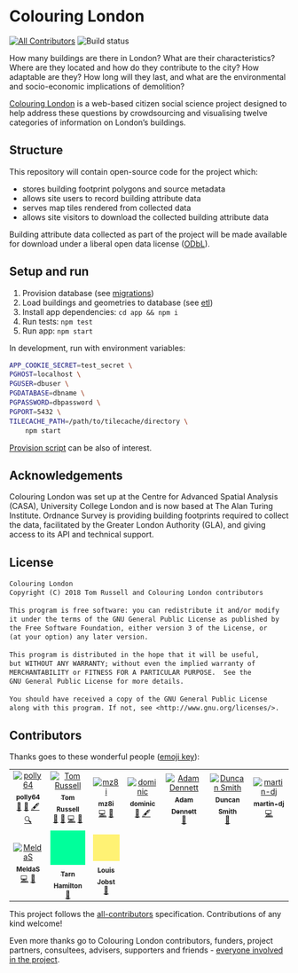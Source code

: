 # Colouring London
[![All Contributors](https://img.shields.io/badge/all_contributors-7-orange.svg?style=flat-square)](#contributors)
![Build status](https://github.com/colouring-london/colouring-london/workflows/Node.js%20CI/badge.svg)

How many buildings are there in London? What are their characteristics? Where
are they located and how do they contribute to the city? How adaptable are
they? How long will they last, and what are the environmental and
socio-economic implications of demolition?

[Colouring London](http://colouring.london/) is a web-based citizen social
science project designed to help address these questions by crowdsourcing and
visualising twelve categories of information on London’s buildings.

## Structure

This repository will contain open-source code for the project which:

- stores building footprint polygons and source metadata
- allows site users to record building attribute data
- serves map tiles rendered from collected data
- allows site visitors to download the collected building attribute data

Building attribute data collected as part of the project will be made available
for download under a liberal open data license
([ODbL](https://opendatacommons.org/licenses/odbl/1.0/)).

## Setup and run

1. Provision database (see [migrations](migrations/README.md))
1. Load buildings and geometries to database (see [etl](etl/README.md))
1. Install app dependencies: `cd app && npm i`
1. Run tests: `npm test`
1. Run app: `npm start`

In development, run with environment variables:

```bash
APP_COOKIE_SECRET=test_secret \
PGHOST=localhost \
PGUSER=dbuser \
PGDATABASE=dbname \
PGPASSWORD=dbpassword \
PGPORT=5432 \
TILECACHE_PATH=/path/to/tilecache/directory \
    npm start
```

[Provision script](provision/vm_provision.sh) can be also of interest.

## Acknowledgements

Colouring London was set up at the Centre for Advanced Spatial
Analysis (CASA), University College London and is now based at The Alan Turing Institute.
Ordnance Survey is providing building footprints required to collect the data,
facilitated by the Greater London Authority (GLA), and giving access to its API
and technical support.

## License

    Colouring London
    Copyright (C) 2018 Tom Russell and Colouring London contributors

    This program is free software: you can redistribute it and/or modify
    it under the terms of the GNU General Public License as published by
    the Free Software Foundation, either version 3 of the License, or
    (at your option) any later version.

    This program is distributed in the hope that it will be useful,
    but WITHOUT ANY WARRANTY; without even the implied warranty of
    MERCHANTABILITY or FITNESS FOR A PARTICULAR PURPOSE.  See the
    GNU General Public License for more details.

    You should have received a copy of the GNU General Public License
    along with this program. If not, see <http://www.gnu.org/licenses/>.

## Contributors

Thanks goes to these wonderful people ([emoji key](https://github.com/all-contributors/all-contributors#emoji-key)):

<!-- ALL-CONTRIBUTORS-LIST:START - Do not remove or modify this section -->
<!-- prettier-ignore -->
<table>
  <tr>
    <td align="center"><a href="https://github.com/polly64"><img src="https://avatars3.githubusercontent.com/u/42236514?v=4" width="100px;" alt="polly64"/><br /><sub><b>polly64</b></sub></a><br /><a href="#design-polly64" title="Design">🎨</a> <a href="#ideas-polly64" title="Ideas, Planning, & Feedback">🤔</a> <a href="#content-polly64" title="Content">🖋</a> <a href="#fundingFinding-polly64" title="Funding Finding">🔍</a></td>
    <td align="center"><a href="https://github.com/tomalrussell"><img src="https://avatars2.githubusercontent.com/u/2762769?v=4" width="100px;" alt="Tom Russell"/><br /><sub><b>Tom Russell</b></sub></a><br /><a href="#design-tomalrussell" title="Design">🎨</a> <a href="#ideas-tomalrussell" title="Ideas, Planning, & Feedback">🤔</a> <a href="https://github.com/tomalrussell/colouring-london/commits?author=tomalrussell" title="Code">💻</a> <a href="https://github.com/tomalrussell/colouring-london/commits?author=tomalrussell" title="Documentation">📖</a></td>
    <td align="center"><a href="https://github.com/mz8i"><img src="https://avatars2.githubusercontent.com/u/36160844?v=4" width="100px;" alt="mz8i"/><br /><sub><b>mz8i</b></sub></a><br /><a href="https://github.com/tomalrussell/colouring-london/commits?author=mz8i" title="Code">💻</a> <a href="#ideas-mz8i" title="Ideas, Planning, & Feedback">🤔</a></td>
    <td align="center"><a href="https://dghumphrey.co.uk/"><img src="https://avatars0.githubusercontent.com/u/6041913?v=4" width="100px;" alt="dominic"/><br /><sub><b>dominic</b></sub></a><br /><a href="#ideas-dominijk" title="Ideas, Planning, & Feedback">🤔</a> <a href="#content-dominijk" title="Content">🖋</a></td>
    <td align="center"><a href="https://github.com/adamdennett"><img src="https://avatars1.githubusercontent.com/u/5138911?v=4" width="100px;" alt="Adam Dennett"/><br /><sub><b>Adam Dennett</b></sub></a><br /><a href="#ideas-adamdennett" title="Ideas, Planning, & Feedback">🤔</a></td>
    <td align="center"><a href="https://github.com/duncan2001"><img src="https://avatars1.githubusercontent.com/u/19817528?v=4" width="100px;" alt="Duncan Smith"/><br /><sub><b>Duncan Smith</b></sub></a><br /><a href="#ideas-duncan2001" title="Ideas, Planning, & Feedback">🤔</a></td>
    <td align="center"><a href="https://github.com/martin-dj"><img src="https://avatars2.githubusercontent.com/u/7262550?v=4" width="100px;" alt="martin-dj"/><br /><sub><b>martin-dj</b></sub></a><br /><a href="https://github.com/tomalrussell/colouring-london/commits?author=martin-dj" title="Code">💻</a></td>
  </tr>
  <tr>
    <td align="center"><a href="https://github.com/MeldaS"><img src="https://avatars.githubusercontent.com/u/33935846?v=4" width="100px;" alt="MeldaS"/><br /><sub><b>MeldaS</b></sub></a><br /><a href="https://github.com/tomalrussell/colouring-london/commits?author=MeldaS" title="Code">💻</a> <a href="#ideas-MeldaS" title="Ideas, Planning, & Feedback">🤔</a></td>
    <td align="center"><a href="#"><img src="docs/images/green.png" width="100px;" alt="Tarn Hamilton"/><br /><sub><b>Tarn Hamilton</b></sub></a><br /><a href="#design-tarn" title="Colour">🎨</a></td>
    <td align="center"><a href="http://www.louisjobst.com/index.php/about/"><img src="docs/images/yellow.png" width="100px;" alt="Louis Jobst"/><br /><sub><b>Louis Jobst</b></sub></a><br /><a href="#design-tarn" title="Design">🎨</a></td>
  </tr>
</table>

<!-- ALL-CONTRIBUTORS-LIST:END -->

This project follows the [all-contributors](https://github.com/all-contributors/all-contributors) specification. Contributions of any kind welcome!

Even more thanks go to Colouring London contributors, funders, project partners, consultees,
advisers, supporters and friends - [everyone involved in the
project](https://www.pages.colouring.london/whoisinvolved).
